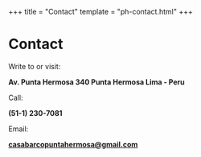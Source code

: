 +++
title = "Contact"
template = "ph-contact.html"
+++

# Contact

Write to or visit:

**Av. Punta Hermosa 340
Punta Hermosa
Lima - Peru**

Call:

**(51-1) 230-7081**

Email:

**casabarcopuntahermosa@gmail.com**
